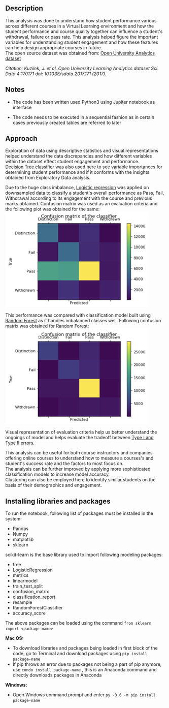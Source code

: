 **Description**
----------------------------------------------------------------------------------------------------------------
This analysis was done to understand how student performance various across different courses in a Virtual Learning environment and how the student performance and course quality together can influence a student's withdrawal, failure or pass rate. This analysis helped figure the important variables for understanding student engagement and how these features can help design appropriate courses in future.  
The open source dataset was obtained from: [Open University Analytics dataset](https://analyse.kmi.open.ac.uk/open_dataset)  

*Citation: Kuzilek, J. et al. Open University Learning Analytics dataset Sci. Data 4:170171 doi: 10.1038/sdata.2017.171 (2017).*

**Notes**
----------------------------------------------------------------------------------------------------------------
- The code has been written used Python3 using Jupiter notebook as interface

- The code needs to be executed in a sequential fashion as in certain cases previously created tables are referred to later

**Approach**
-----------------------------------------------------------------------------------------------------------------
Exploration of data using descriptive statistics and visual representations helped understand the data discrepancies and how different variables within the dataset effect student engagement and performance.  
[Decision Tree classifier](https://en.wikipedia.org/wiki/Decision_tree) was also used here to see variable importances for determining student performance and if it conforms with the insights obtained from Exploratory Data analysis.  

Due to the huge class imbalance, [Logistic regression](https://en.wikipedia.org/wiki/Logistic_regression) was applied on downsampled data to classify a student's overall performance as Pass, Fail, Withdrawal according to its engagement with the course and previous marks obtained. Confusion matrix was used as an evaluation criteria and the following plot was obtained for the same:  
<img src="https://github.com/charvi5/VirtualLearning-Analysis-Classification/blob/master/image1.png" height="300" width = "450">

This performance was compared with classification model built using [Random Forest](https://en.wikipedia.org/wiki/Random_forest) as it handles imbalanced classes well. Following confusion matrix was obtained for Random Forest:  
<img src="https://github.com/charvi5/VirtualLearning-Analysis-Classification/blob/master/image2.png" height ="300" width = "450"> 

Visual representation of evaluation criteria help us better understand the ongoings of model and helps evaluate the tradeoff between [Type I and Type II errors](https://en.wikipedia.org/wiki/Type_I_and_type_II_errors).

This analysis can be useful for both course instructors and companies offering online courses to understand how to measure a courses's and student's success rate and the factors to most focus on.  
The analysis can be further improved by applying more sophisticated classification models to increase model accuracy.  
Clustering can also be employed here to identify similar students on the basis of their demographics and engagement.

**Installing libraries and packages**
-----------------------------------------------------------------------------------------------------------------
To run the notebook, following list of packages must be installed in the system:
-  Pandas
-  Numpy
-  matplotlib
-  sklearn

scikit-learn is the base library used to import following modeling packages:
-  tree
-  LogisticRegression
-  metrics
-  linearmodel
-  train_test_split
-  confusion_matrix
-  classification_report
-  resample
-  RandomForestClassifier
-  accuracy_score

The above packages can be loaded using the command ```from sklearn import <package-name>```

**Mac OS:**
- To download libraries and packages being loaded in first block of the code, go to Terminal and download packages using 
```pip install package-name ```
- If pip throws an error due to packages not being a part of pip anymore, use ```condo install package-name``` , this is an Anaconda command and directly downloads packages in Anaconda

**Windows:**
- Open Windows command prompt and enter ```py -3.6 -m pip install package-name```



